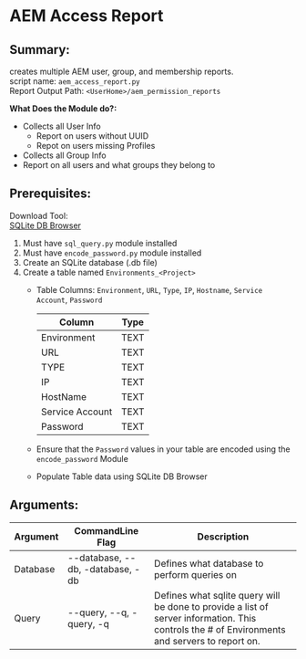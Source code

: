 # AEM Access Report
## Summary:
creates multiple AEM user, group, and membership reports. <br>
script name: `aem_access_report.py` <br>
Report Output Path: `<UserHome>/aem_permission_reports`<br>

__What Does the Module do?:__ <br>

* Collects all User Info
    * Report on users without UUID
    * Repot on users missing Profiles
* Collects all Group Info
* Report on all users and what groups they belong to

## Prerequisites:
Download Tool:<br>
[SQLite DB Browser](https://sqlitebrowser.org/)<br>

1. Must have `sql_query.py` module installed
1. Must have `encode_password.py` module installed
1. Create an SQLite database (.db file)
1. Create a table named `Environments_<Project>`
    * Table Columns: `Environment`, `URL`, `Type`, `IP`, `Hostname`, `Service Account`, `Password` <br>

      Column       |     Type
      ------------ | -------------
      Environment | TEXT
      URL | TEXT
      TYPE | TEXT
      IP | TEXT
      HostName | TEXT
      Service Account | TEXT
      Password | TEXT

    * Ensure that the `Password` values in your table are encoded using the `encode_password` Module
    * Populate Table data using SQLite DB Browser

## Arguments:
  Argument   |     CommandLine Flag   |   Description
------------ | ------------- | -------------
Database | --database, --db, -database, -db | Defines what database to perform queries on
Query | --query, --q, -query, -q | Defines what sqlite query will be done to provide a list of server information. This controls the # of Environments and servers to report on.